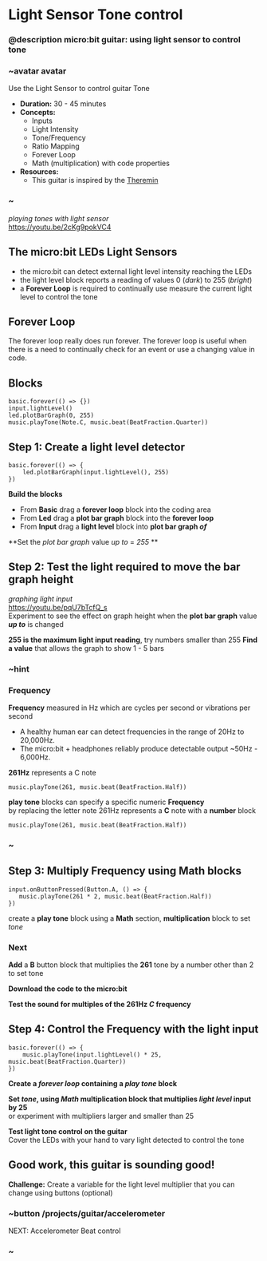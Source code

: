 # Light Sensor Tone control

### @description micro:bit guitar: using light sensor to control tone

### ~avatar avatar

Use the Light Sensor to control guitar Tone
* **Duration:** 30 - 45 minutes
* **Concepts:**
     * Inputs
     * Light Intensity
     * Tone/Frequency
     * Ratio Mapping
     * Forever Loop
     * Math (multiplication) with code properties  
* **Resources:**
     * This guitar is inspired by the [Theremin](https://en.wikipedia.org/wiki/Theremin)

### ~  

*playing tones with light sensor*  
https://youtu.be/2cKg9pokVC4

## The micro:bit LEDs Light Sensors 

- the micro:bit can detect external light level intensity reaching the LEDs 
- the light level block reports a reading of values 0 (*dark*) to 255 (*bright*)
- a **Forever Loop** is required to continually use measure the current light level to control the tone 

## Forever Loop

The forever loop really does run forever.  The forever loop is useful when there is a need to continually check for an event or use a changing value in code.

## Blocks

```cards
basic.forever(() => {})
input.lightLevel()
led.plotBarGraph(0, 255)
music.playTone(Note.C, music.beat(BeatFraction.Quarter))
```

## Step 1: Create a light level detector
```blocks
basic.forever(() => {
    led.plotBarGraph(input.lightLevel(), 255)
})
```
**Build the  blocks**
  * From **Basic** drag a **forever loop** block into the coding area  
  * From **Led** drag a **plot bar graph** block into the **forever loop**  
  * From **Input** drag a **light level** block into **plot bar graph *of***  
  
**Set the *plot bar graph* value *up to* = *255* **  

## Step 2: Test the light required to move the bar graph height  

*graphing light input*  
https://youtu.be/pqU7bTcfQ_s  
Experiment to see the effect on graph height when the **plot bar graph** value ***up to*** is changed  

**255 is the maximum light input reading**, try numbers smaller than 255 
**Find a value** that allows the graph to show 1 - 5 bars  

### ~hint
### Frequency  
**Frequency** measured in Hz  which are cycles per second or vibrations per second  
  * A healthy human ear can detect frequencies in the range of 20Hz to 20,000Hz.  
  * The micro:bit + headphones reliably produce detectable output ~50Hz - 6,000Hz.  

**261Hz** represents a C note
```blocks
music.playTone(261, music.beat(BeatFraction.Half))
```
**play tone** blocks can specify a specific numeric  **Frequency**   
by replacing the letter note 261Hz represents a **C** note with a **number** block
```blocks
music.playTone(261, music.beat(BeatFraction.Half))
```
### ~  

## Step 3: Multiply Frequency using Math blocks
 ```blocks
input.onButtonPressed(Button.A, () => {
    music.playTone(261 * 2, music.beat(BeatFraction.Half))
})
```  
create a **play tone** block using a **Math** section, **multiplication** block to set *tone*   

### Next  
**Add** a **B** button block that multiplies the **261** tone by a number other than 2 to set tone 
  
**Download the code to the micro:bit**  

**Test the sound for multiples of the 261Hz *C* frequency**  
  
## Step 4: Control the Frequency with the light input
```blocks
basic.forever(() => {
    music.playTone(input.lightLevel() * 25, music.beat(BeatFraction.Quarter))
})
```
**Create a *forever loop* containing a *play tone* block**  
  
**Set *tone*, using *Math* multiplication block that multiplies *light level* input by 25**  
or experiment with multipliers larger and smaller than 25  
  
**Test light tone control on the guitar**  
Cover the LEDs with your hand to vary light detected to control the tone  

## Good work, this guitar is sounding good!
**Challenge:** Create a variable for the light level multiplier that you can change using buttons (optional)  

### ~button /projects/guitar/accelerometer  
NEXT: Accelerometer Beat control  
### ~
